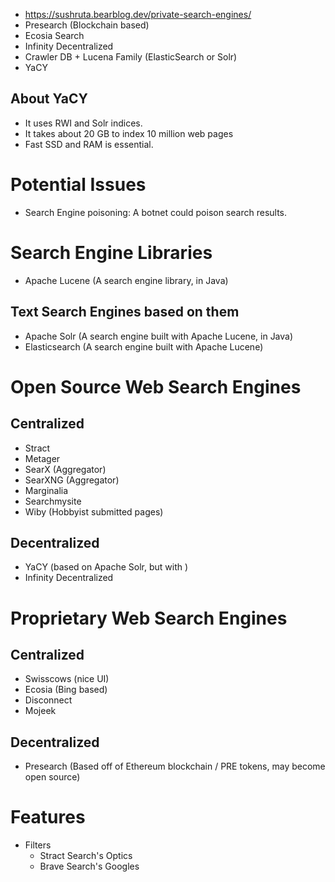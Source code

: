 - https://sushruta.bearblog.dev/private-search-engines/
- Presearch (Blockchain based)
- Ecosia Search
- Infinity Decentralized
- Crawler DB + Lucena Family (ElasticSearch or Solr)
- YaCY
## About YaCY

- It uses RWI and Solr indices.
- It takes about 20 GB to index 10 million web pages
- Fast SSD and RAM is essential.
# Potential Issues
- Search Engine poisoning: A botnet could poison search results.
# Search Engine Libraries
- Apache Lucene (A search engine library, in Java)
## Text Search Engines based on them
- Apache Solr (A search engine built with Apache Lucene, in Java)
- Elasticsearch (A search engine built with Apache Lucene)
# Open Source Web Search Engines
## Centralized
- Stract
- Metager
- SearX (Aggregator)
- SearXNG (Aggregator)
- Marginalia
- Searchmysite
- Wiby (Hobbyist submitted pages)
## Decentralized
- YaCY (based on Apache Solr, but with )
- Infinity Decentralized
# Proprietary Web Search Engines
## Centralized
- Swisscows (nice UI)
- Ecosia (Bing based)
- Disconnect
- Mojeek
## Decentralized
- Presearch (Based off of Ethereum blockchain / PRE tokens, may become open source)
# Features
- Filters
	- Stract Search's Optics
	- Brave Search's Googles